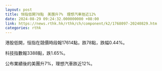 ```yaml
---
layout: post
title: 恒指低開78點　美團升7%　理想汽車挫近12%
date: 2024-08-29 09:24:32.000000000 +08:00
link: https://news.rthk.hk/rthk/ch/component/k2/1768097-20240829.htm
categories: rthk
---
```


港股低開，恒指在競價時段報17614點，跌78點，跌幅0.44%。

科技指數報3388點，跌1.65%。

公布業績後的美團升7%，理想汽車跌近12%。
